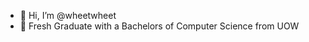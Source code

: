- 👋 Hi, I’m @wheetwheet
- 🌱 Fresh Graduate with a Bachelors of Computer Science from UOW

<!---
wheetwheet/wheetwheet is a ✨ special ✨ repository because its `README.md` (this file) appears on your GitHub profile.
You can click the Preview link to take a look at your changes.
--->
